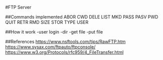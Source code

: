 #FTP Server

##Commands implemented
ABOR
CWD
DELE
LIST
MKD
PASS
PASV
PWD
QUIT
RETR
RMD
SIZE
STOR
TYPE
USER

##How it work
-user login
-dir
-get file
-put file

##References
https://www.nsftools.com/tips/RawFTP.htm
https://www.sysax.com/ftpauto/ftpconsole/
https://www.w3.org/Protocols/rfc959/4_FileTransfer.html